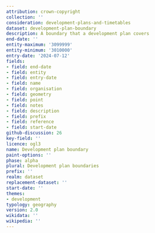 ```yaml
---
attribution: crown-copyright
collection: ''
consideration: development-plans-and-timetables
dataset: development-plan-boundary
description: A boundary that a development plan covers
end-date: ''
entity-maximum: '3099999'
entity-minimum: '3010000'
entry-date: '2024-07-12'
fields:
- field: end-date
- field: entity
- field: entry-date
- field: name
- field: organisation
- field: geometry
- field: point
- field: notes
- field: description
- field: prefix
- field: reference
- field: start-date
github-discussion: 26
key-field: ''
licence: ogl3
name: Development plan boundary
paint-options: ''
phase: alpha
plural: Development plan boundaries
prefix: ''
realm: dataset
replacement-dataset: ''
start-date: ''
themes:
- development
typology: geography
version: 2.0
wikidata: ''
wikipedia: ''
---
```

